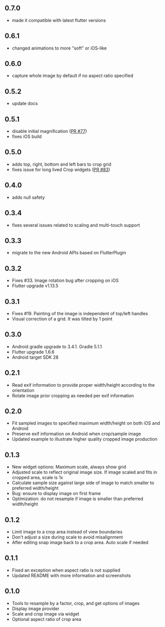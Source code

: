 ## 0.7.0

- made it compatible with latest flutter versions

## 0.6.1

- changed animations to more "soft" or iOS-like

## 0.6.0

- capture whole image by default if no aspect ratio specified

## 0.5.2

- update docs

## 0.5.1

- disable initial magnification ([PR #77](https://github.com/lykhonis/image_crop/pull/77))
- fixes iOS build

## 0.5.0

- adds top, right, bottom and left bars to crop grid
- fixes issue for long lived Crop widgets ([PR #83](https://github.com/lykhonis/image_crop/pull/83))

## 0.4.0

- adds null safety

## 0.3.4

- fixes several issues related to scaling and multi-touch support

## 0.3.3

- migrate to the new Android APIs based on FlutterPlugin

## 0.3.2

- Fixes #33. Image rotation bug after cropping on iOS
- Flutter upgrade v1.13.5

## 0.3.1

- Fixes #19. Painting of the image is independent of top/left handles
- Visual correction of a grid. It was tilted by 1 point

## 0.3.0

- Android gradle upgrade to 3.4.1. Gradle 5.1.1
- Flutter upgrade 1.6.6
- Android target SDK 28

## 0.2.1

- Read exif information to provide proper width/height according to the orientation
- Rotate image prior cropping as needed per exif information

## 0.2.0

- Fit sampled images to specified maximum width/height on both iOS and Android
- Preserve exif information on Android when crop/sample image
- Updated example to illustrate higher quality cropped image production

## 0.1.3

- New widget options: Maximum scale, always show grid
- Adjusted scale to reflect original image size. If image scaled and fits in cropped area, scale is 1x
- Calculate sample size against large side of image to match smaller to preferred width/height
- Bug: ensure to display image on first frame
- Optimization: do not resample if image is smaller than preferred width/height

## 0.1.2

- Limit image to a crop area instead of view boundaries
- Don't adjust a size during scale to avoid misalignment
- After editing snap image back to a crop area. Auto scale if needed

## 0.1.1

- Fixed an exception when aspect ratio is not supplied
- Updated README with more information and screenshots

## 0.1.0

- Tools to resample by a factor, crop, and get options of images
- Display image provider
- Scale and crop image via widget
- Optional aspect ratio of crop area
